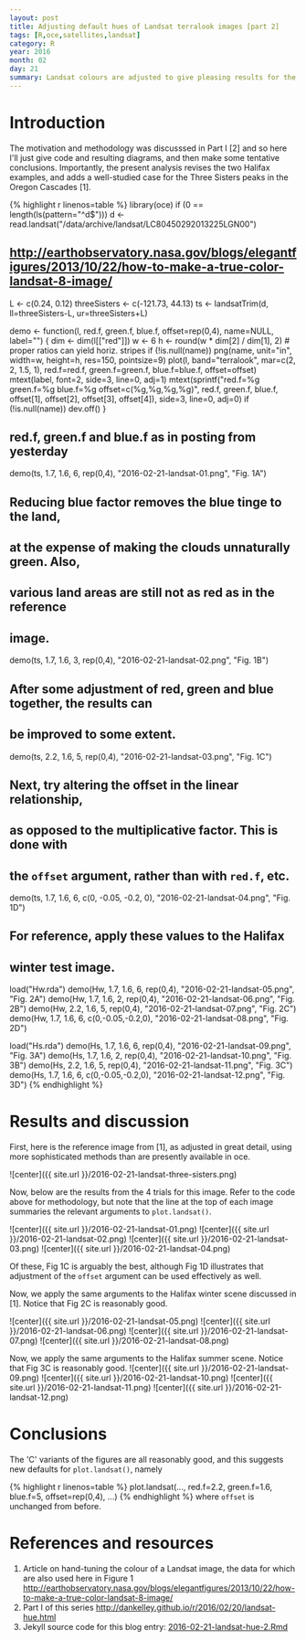 ```yaml
---
layout: post
title: Adjusting default hues of Landsat terralook images [part 2]
tags: [R,oce,satellites,landsat]
category: R
year: 2016
month: 02
day: 21
summary: Landsat colours are adjusted to give pleasing results for the two Halifax scenes described in Part I, along with a scene from the Oregon Cascades [1].
---
```


# Introduction

The motivation and methodology was discusssed in Part I [2] and so here I'll
just give code and resulting diagrams, and then make some tentative
conclusions. Importantly, the present analysis revises the two Halifax
examples, and adds a well-studied case for the Three Sisters peaks in the
Oregon Cascades [1].


{% highlight r linenos=table %}
library(oce)
if (0 == length(ls(pattern="^d$")))
    d <- read.landsat("/data/archive/landsat/LC80450292013225LGN00")

## http://earthobservatory.nasa.gov/blogs/elegantfigures/2013/10/22/how-to-make-a-true-color-landsat-8-image/

L <- c(0.24, 0.12)
threeSisters <- c(-121.73, 44.13)
ts <- landsatTrim(d, ll=threeSisters-L, ur=threeSisters+L)

demo <- function(l, red.f, green.f, blue.f, offset=rep(0,4), name=NULL, label="")
{
    dim <- dim(l[["red"]])
    w <- 6
    h <- round(w * dim[2] / dim[1], 2) # proper ratios can yield horiz. stripes
    if (!is.null(name)) png(name, unit="in", width=w, height=h, res=150, pointsize=9)
    plot(l, band="terralook", mar=c(2, 2, 1.5, 1),
         red.f=red.f, green.f=green.f, blue.f=blue.f, offset=offset)
    mtext(label, font=2, side=3, line=0, adj=1)
    mtext(sprintf("red.f=%g green.f=%g blue.f=%g offset=c(%g,%g,%g,%g)",
                  red.f, green.f, blue.f, offset[1], offset[2], offset[3], offset[4]),
          side=3, line=0, adj=0)
    if (!is.null(name)) dev.off()
}

## red.f, green.f and blue.f as in posting from yesterday
demo(ts, 1.7, 1.6, 6, rep(0,4), "2016-02-21-landsat-01.png", "Fig. 1A")

## Reducing blue factor removes the blue tinge to the land, 
## at the expense of making the clouds unnaturally green. Also, 
## various land areas are still not as red as in the reference
## image.
demo(ts, 1.7, 1.6, 3, rep(0,4), "2016-02-21-landsat-02.png", "Fig. 1B")

## After some adjustment of red, green and blue together, the results can
## be improved to some extent.
demo(ts, 2.2, 1.6, 5, rep(0,4), "2016-02-21-landsat-03.png", "Fig. 1C")

## Next, try altering the offset in the linear relationship,
## as opposed to the multiplicative factor. This is done with 
## the `offset` argument, rather than with `red.f`, etc.
demo(ts, 1.7, 1.6, 6, c(0, -0.05, -0.2, 0), "2016-02-21-landsat-04.png", "Fig. 1D")

## For reference, apply these values to the Halifax
## winter test image.
load("Hw.rda")
demo(Hw, 1.7, 1.6, 6, rep(0,4), "2016-02-21-landsat-05.png", "Fig. 2A")
demo(Hw, 1.7, 1.6, 2, rep(0,4), "2016-02-21-landsat-06.png", "Fig. 2B")
demo(Hw, 2.2, 1.6, 5, rep(0,4), "2016-02-21-landsat-07.png", "Fig. 2C")
demo(Hw, 1.7, 1.6, 6, c(0,-0.05,-0.2,0), "2016-02-21-landsat-08.png", "Fig. 2D")

load("Hs.rda")
demo(Hs, 1.7, 1.6, 6, rep(0,4), "2016-02-21-landsat-09.png", "Fig. 3A")
demo(Hs, 1.7, 1.6, 2, rep(0,4), "2016-02-21-landsat-10.png", "Fig. 3B")
demo(Hs, 2.2, 1.6, 5, rep(0,4), "2016-02-21-landsat-11.png", "Fig. 3C")
demo(Hs, 1.7, 1.6, 6, c(0,-0.05,-0.2,0), "2016-02-21-landsat-12.png", "Fig. 3D")
{% endhighlight %}

# Results and discussion

First, here is the reference image from [1], as adjusted in great detail, using
more sophisticated methods than are presently available in oce.

![center]({{ site.url }}/2016-02-21-landsat-three-sisters.png) 

Now, below are the results from the 4 trials for this image. Refer to the code
above for methodology, but note that the line at the top of each image
summaries the relevant arguments to `plot.landsat()`.

![center]({{ site.url }}/2016-02-21-landsat-01.png)
![center]({{ site.url }}/2016-02-21-landsat-02.png)
![center]({{ site.url }}/2016-02-21-landsat-03.png)
![center]({{ site.url }}/2016-02-21-landsat-04.png)

Of these, Fig 1C is arguably the best, although Fig 1D illustrates that
adjustment of the `offset` argument can be used effectively as well.

Now, we apply the same arguments to the Halifax winter scene discussed in [1].
Notice that Fig 2C is reasonably good.

![center]({{ site.url }}/2016-02-21-landsat-05.png)
![center]({{ site.url }}/2016-02-21-landsat-06.png)
![center]({{ site.url }}/2016-02-21-landsat-07.png)
![center]({{ site.url }}/2016-02-21-landsat-08.png)

Now, we apply the same arguments to the Halifax summer scene.  Notice that Fig
3C is reasonably good.
![center]({{ site.url }}/2016-02-21-landsat-09.png)
![center]({{ site.url }}/2016-02-21-landsat-10.png)
![center]({{ site.url }}/2016-02-21-landsat-11.png)
![center]({{ site.url }}/2016-02-21-landsat-12.png)

# Conclusions

The 'C' variants of the figures are all reasonably good, and this suggests new
defaults for `plot.landsat()`, namely 

{% highlight r linenos=table %}
plot.landsat(..., red.f=2.2, green.f=1.6, blue.f=5, offset=rep(0,4), ...)
{% endhighlight %}
where `offset` is unchanged from before.




# References and resources

1. Article on hand-tuning the colour of a Landsat image, the data for which are also used here in Figure 1 <http://earthobservatory.nasa.gov/blogs/elegantfigures/2013/10/22/how-to-make-a-true-color-landsat-8-image/>
2. Part I of this series <http://dankelley.github.io/r/2016/02/20/landsat-hue.html>
3. Jekyll source code for this blog entry: [2016-02-21-landsat-hue-2.Rmd](https://raw.github.com/dankelley/dankelley.github.io/master/assets/2016-02-21-landsat-hue-2.Rmd)

